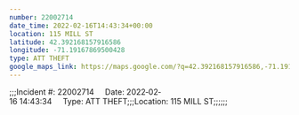 ```yaml
---
number: 22002714
date_time: 2022-02-16T14:43:34+00:00
location: 115 MILL ST
latitude: 42.392168157916586
longitude: -71.19167869500428
type: ATT THEFT
google_maps_link: https://maps.google.com/?q=42.392168157916586,-71.19167869500428
---
```


;;;Incident #: 22002714     Date: 2022‐02‐16 14:43:34     Type: ATT THEFT;;;Location: 115 MILL ST;;;;;;
